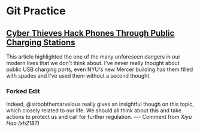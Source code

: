 # Git Practice

## [Cyber Thieves Hack Phones Through Public Charging Stations](https://www.fox26houston.com/news/cyber-thieves-can-hack-cell-phones-through-public-charging-stations)
This article highlighted the one of the many unforeseen dangers in our modern lives that we don't think about. I've never really thought about public USB charging ports, even NYU's new Mercer building has them filled with spades and I've used them without a second thought.


### Forked Edit

Indeed, @sirbobthemarvelous really gives an insightful though on this topic, which closely related to our life. We should all think about this and take actions to protect us and call for further regulation. --- Comment from *Xiyu Hao (xh2187)*

